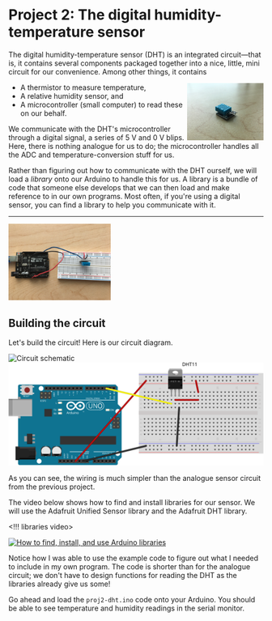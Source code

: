 # Project 2: The digital humidity-temperature sensor

The digital humidity-temperature sensor (DHT) is an integrated circuit—that is, it contains several components packaged together into a nice, little, mini circuit for our convenience. Among other things, it contains

<img align="right" alt="A DHT" width="30%" src="images/dht-photo.JPG">

* A thermistor to measure temperature,
* A relative humidity sensor, and
* A microcontroller (small computer) to read these on our behalf.

We communicate with the DHT's microcontroller through a digital signal, a series of 5 V and 0 V blips. Here, there is nothing analogue for us to do; the microcontroller handles all the ADC and temperature-conversion stuff for us.

Rather than figuring out how to communicate with the DHT ourself, we will load a *library* onto our Arduino to handle this for us. A library is a bundle of code that someone else develops that we can then load and make reference to in our own programs. Most often, if you're using a digital sensor, you can find a library to help you communicate with it.

---

<img alt="Photo of breadboard" width="40%" src="images/proj2-photo.JPG">

## Building the circuit

Let's build the circuit! Here is our circuit diagram.

![Circuit schematic](images/proj2-schem.svg)
![Breadboard diagram](images/proj2-bb.svg)

As you can see, the wiring is much simpler than the analogue sensor circuit from the previous project.

The video below shows how to find and install libraries for our sensor. We will use the Adafruit Unified Sensor library and the Adafruit DHT library.

<!!! libraries video>

[![How to find, install, and use Arduino libraries](https://video-to-markdown.netlify.com/.netlify/functions/image?url=https%3A%2F%2Fyoutu.be%2FS3-cJ5KJq7o)](https://youtu.be/S3-cJ5KJq7o "How to find, install, and use Arduino libraries")

Notice how I was able to use the example code to figure out what I needed to include in my own program. The code is shorter than for the analogue circuit; we don't have to design functions for reading the DHT as the libraries already give us some!

Go ahead and load the `proj2-dht.ino` code onto your Arduino. You should be able to see temperature and humidity readings in the serial monitor.
